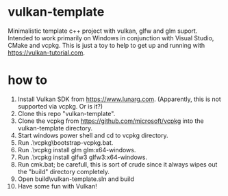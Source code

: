 # vulkan-template
Minimalistic template c++ project with vulkan, glfw and glm suport.
Intended to work primarily on Windows in conjunction with Visual Studio, CMake and vcpkg.
This is just a toy to help to get up and running with https://vulkan-tutorial.com.

# how to
1. Install Vulkan SDK from https://www.lunarg.com. (Apparently, this is not supported via vcpkg. Or is it?)
2. Clone this repo "vulkan-template".
3. Clone the vcpkg from https://github.com/microsoft/vcpkg into the vulkan-template directory.
4. Start windows power shell and cd to vcpkg directory.
5. Run .\vcpkg\bootstrap-vcpkg.bat.
6. Run .\vcpkg install glm glm:x64-windows.
7. Run .\vcpkg install glfw3 glfw3:x64-windows.
8. Run cmk.bat; be carefull, this is sort of crude since it always wipes out the "build" directory completely.
9. Open build\vulkan-template.sln and build
10. Have some fun with Vulkan!
